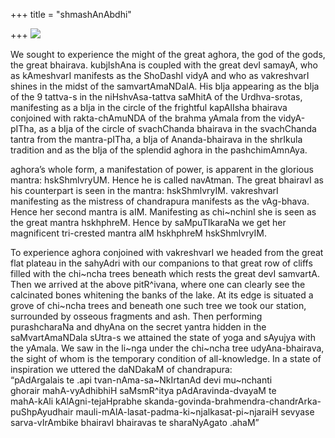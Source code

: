 +++
title = "shmashAnAbdhi"

+++
[![](https://i2.wp.com/farm4.static.flickr.com/3154/2681760758_fe455fff47_o.jpg)](http://farm4.static.flickr.com/3154/2681760758_fe455fff47_o.jpg)

We sought to experience the might of the great aghora, the god of the
gods, the great bhairava. kubjIshAna is coupled with the great devI
samayA, who as kAmeshvarI manifests as the ShoDashI vidyA and who as
vakreshvarI shines in the midst of the samvartAmaNDalA. His bIja
appearing as the bIja of the 9 tattva-s in the niHshvAsa-tattva saMhitA
of the Urdhva-srotas, manifesting as a bIja in the circle of the
frightful kapAlIsha bhairava conjoined with rakta-chAmuNDA of the brahma
yAmala from the vidyA-pITha, as a bIja of the circle of svachChanda
bhairava in the svachChanda tantra from the mantra-pITha, a bIja of
Ananda-bhairava in the shrIkula tradition and as the bIja of the
splendid aghora in the pashchimAmnAya.

aghora’s whole form, a manifestation of power, is apparent in the
glorious mantra: hskShmlvryUM. Hence he is called navAtman. The great
bhairavI as his counterpart is seen in the mantra: hskShmlvryIM.
vakreshvarI manifesting as the mistress of chandrapura manifests as the
vAg-bhava. Hence her second mantra is aIM. Manifesting as chi\~nchinI
she is seen as the great mantra hskhphreM. Hence by saMpuTIkaraNa we get
her magnificent tri-crested mantra aIM hskhphreM hskShmlvryIM.

To experience aghora conjoined with vakreshvarI we headed from the great
flat plateau in the sahyAdri with our companions to that great row of
cliffs filled with the chi\~ncha trees beneath which rests the great
devI samvartA. Then we arrived at the above pitR^ivana, where one can
clearly see the calcinated bones whitening the banks of the lake. At its
edge is situated a grove of chi\~ncha trees and beneath one such tree we
took our station, surrounded by osseous fragments and ash. Then
performing purashcharaNa and dhyAna on the secret yantra hidden in the
saMvartAmaNDala sUtra-s we attained the state of yoga and sAyujya with
the yAmala. We saw in the li\~nga under the chi\~ncha tree
udyAna-bhairava, the sight of whom is the temporary condition of
all-knowledge. In a state of inspiration we uttered the daNDakaM of
chandrapura:  
“pAdArgalais te .api tvan-nAma-sa\~NkIrtanAd devi mu\~nchanti  
ghorair mahA-vyAdhibhiH saMsmR^itya pAdAravinda-dvayaM te  
mahA-kAli kAlAgni-tejaHprabhe skanda-govinda-brahmendra-chandrArka-  
puShpAyudhair mauli-mAlA-lasat-padma-ki\~njalkasat-pi\~njaraiH sevyase  
sarva-vIrAmbike bhairavI bhairavas te sharaNyAgato .ahaM”
